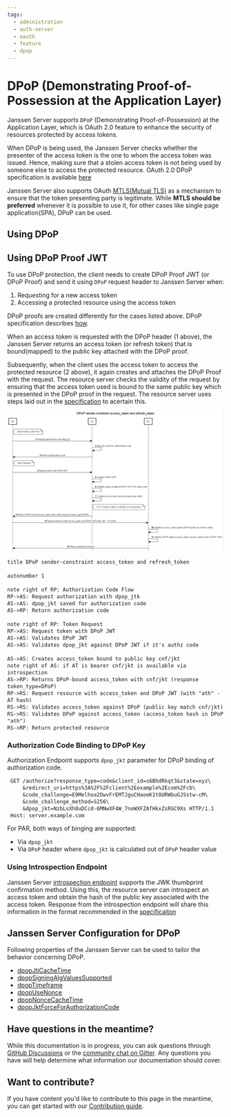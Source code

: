 ```yaml
---
tags:
  - administration
  - auth-server
  - oauth
  - feature
  - dpop
---
```


# DPoP (Demonstrating Proof-of-Possession at the Application Layer)

Janssen Server supports `DPoP` (Demonstrating Proof-of-Possession) at the Application Layer, which is OAuth 2.0 feature
to enhance the security of resources protected by access tokens.

When DPoP is being used, the Janssen Server checks whether the presenter of the access token is the one to whom the
access token was issued. Hence, making sure that a stolen access token is not being used by someone
else to access the protected resource. OAuth 2.0 DPoP specification is available
[here](https://www.ietf.org/archive/id/draft-ietf-oauth-dpop-16.html)

Janssen Server also supports OAuth [MTLS(Mutual TLS)](./mtls.md) as a mechanism to ensure that the token presenting
party is legitimate. While **MTLS should be preferred** whenever it is possible to use it, for other cases like single
page application(SPA), DPoP can be used.

## Using DPoP

## Using DPoP Proof JWT

To use DPoP protection, the client needs to create DPoP Proof JWT (or DPoP Proof) and send it using `DPoP`
request header to Janssen Server when:

1. Requesting for a new access token
2. Accessing a protected resource using the access token

DPoP proofs are created differently for the cases listed above. DPoP specification describes
[how](https://www.ietf.org/archive/id/draft-ietf-oauth-dpop-16.html#name-dpop-proof-jwts).

When an access token is requested with the DPoP header (1 above), the Janssen Server returns an access token (or refresh token) that
is bound(mapped) to the public key attached with the DPoP proof.

Subsequently, when the client uses the access token to access the protected resource (2 above), it again creates and
attaches the DPoP Proof with the request. The resource server checks the validity of the request by ensuring that the
access token used is bound to the same public key which is presented in the DPoP proof in the request. The resource
server uses steps laid out in the
[specification](https://www.ietf.org/archive/id/draft-ietf-oauth-dpop-16.html#name-checking-dpop-proofs) to acertain 
this.

![](../../../assets/dpop-diagram.png)

```text
title DPoP sender-constraint access_token and refresh_token

autonumber 1

note right of RP: Authorization Code Flow
RP->AS: Request authorization with dpop_jtk
AS->AS: dpop_jkt saved for authorization code
AS->RP: Return authorization code

note right of RP: Token Request
RP->AS: Request token with DPoP JWT
AS->AS: Validates DPoP JWT
AS->AS: Validates dpop_jkt against DPoP JWT if it's authz code

AS->AS: Creates access_token bound to public key cnf/jkt
note right of AS: if AT is bearer cnf/jkt is available via introspection 
AS->RP: Returns DPoP-bound access_token with cnf/jkt (response token_type=DPoP)
RP->RS: Request resource with access_token and DPoP JWT (with "ath" - AT hash)
RS->RS: Validates access_token against DPoP (public key match cnf/jkt)
RS->RS: Validates DPoP against access_token (access_token hash in DPoP "ath")
RS->RP: Return protected resource
```

### Authorization Code Binding to DPoP Key

Authorization Endpoint supports `dpop_jkt` parameter for DPoP binding of authorization code.

```text
 GET /authorize?response_type=code&client_id=s6BhdRkqt3&state=xyz\
     &redirect_uri=https%3A%2F%2Fclient%2Eexample%2Ecom%2Fcb\
     &code_challenge=E9Melhoa2OwvFrEMTJguCHaoeK1t8URWbuGJSstw-cM\
     &code_challenge_method=S256\
     &dpop_jkt=NzbLsXh8uDCcd-6MNwXF4W_7noWXFZAfHkxZsRGC9Xs HTTP/1.1
 Host: server.example.com
```

For PAR, both ways of binging are supported:

- Via `dpop_jkt`
- Via `DPoP` header where `dpop_jkt` is calculated out of `DPoP` header value

### Using Introspection Endpoint

Janssen Server [introspection endpoint](../../auth-server/endpoints/introspection.md) supports the JWK thumbprint
confirmation method. Using this, the resource server can introspect an access token and obtain the hash of the public
key associated with the access token. Response from the introspection endpoint will share this information in the format
recommended in the
[specificaiton](https://www.ietf.org/archive/id/draft-ietf-oauth-dpop-16.html#name-jwk-thumbprint-confirmation-)

## Janssen Server Configuration for DPoP

Following properties of the Janssen Server can be used to tailor the behavior concerning DPoP.

- [dpopJtiCacheTime](https://docs.jans.io/head/admin/reference/json/properties/janssenauthserver-properties/#dpopjticachetime)
- [dpopSigningAlgValuesSupported](https://docs.jans.io/head/admin/reference/json/properties/janssenauthserver-properties/#dpopsigningalgvaluessupported)
- [dpopTimeframe](https://docs.jans.io/head/admin/reference/json/properties/janssenauthserver-properties/#dpoptimeframe)
- [dpopUseNonce](https://docs.jans.io/head/admin/reference/json/properties/janssenauthserver-properties/#dpopusenonce)
- [dpopNonceCacheTime](https://docs.jans.io/head/admin/reference/json/properties/janssenauthserver-properties/#dpopnoncecachetime)
- [dpopJktForceForAuthorizationCode]((https://docs.jans.io/head/admin/reference/json/properties/janssenauthserver-properties/#dpopjktforceforauthorizationcode))

## Have questions in the meantime?

While this documentation is in progress, you can ask questions through [GitHub Discussions](https://github.com/JanssenProject/jans/discussion) or the [community chat on Gitter](https://gitter.im/JanssenProject/Lobby). Any questions you have will help determine what information our documentation should cover.

## Want to contribute?

If you have content you'd
like to contribute to this page in the meantime, you can get started with our [Contribution guide](https://docs.jans.io/head/CONTRIBUTING/).